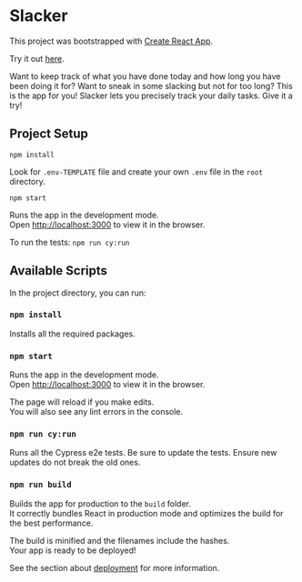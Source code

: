 # Slacker

This project was bootstrapped with [Create React App](https://github.com/facebook/create-react-app).

Try it out [here](https://slacker.tigerc.space).

Want to keep track of what you have done today and how long you have been doing it for? Want to sneak in some slacking but not for too long? This is the app for you! Slacker lets you precisely track your daily tasks. Give it a try! 

## Project Setup

`npm install`

Look for `.env-TEMPLATE` file and create your own `.env` file in the `root` directory.

`npm start`

Runs the app in the development mode.\
Open [http://localhost:3000](http://localhost:3000) to view it in the browser.

To run the tests:
`npm run cy:run`

## Available Scripts

In the project directory, you can run:

### `npm install`

Installs all the required packages.

### `npm start`

Runs the app in the development mode.\
Open [http://localhost:3000](http://localhost:3000) to view it in the browser.

The page will reload if you make edits.\
You will also see any lint errors in the console.

### `npm run cy:run`

Runs all the Cypress e2e tests. Be sure to update the tests.
Ensure new updates do not break the old ones.

### `npm run build`

Builds the app for production to the `build` folder.\
It correctly bundles React in production mode and optimizes the build for the best performance.

The build is minified and the filenames include the hashes.\
Your app is ready to be deployed!

See the section about [deployment](https://facebook.github.io/create-react-app/docs/deployment) for more information.
